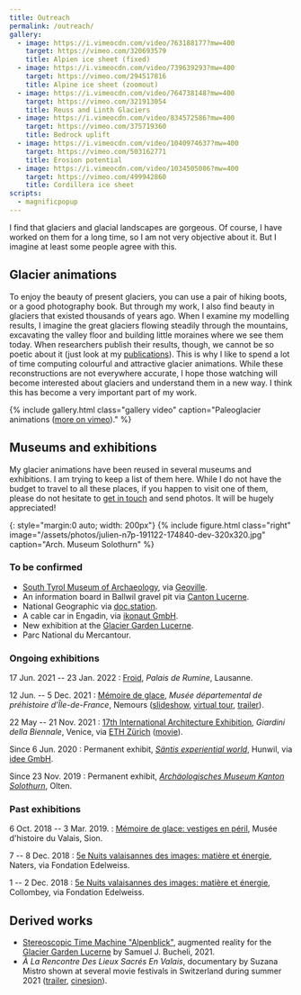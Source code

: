 ```yaml
---
title: Outreach
permalink: /outreach/
gallery:
  - image: https://i.vimeocdn.com/video/763188177?mw=400
    target: https://vimeo.com/320693579
    title: Alpien ice sheet (fixed)
  - image: https://i.vimeocdn.com/video/739639293?mw=400
    target: https://vimeo.com/294517816
    title: Alpine ice sheet (zoomout)
  - image: https://i.vimeocdn.com/video/764738148?mw=400
    target: https://vimeo.com/321913054
    title: Reuss and Linth Glaciers
  - image: https://i.vimeocdn.com/video/834572586?mw=400
    target: https://vimeo.com/375719360
    title: Bedrock uplift
  - image: https://i.vimeocdn.com/video/1040974637?mw=400
    target: https://vimeo.com/503162771
    title: Erosion potential
  - image: https://i.vimeocdn.com/video/1034505086?mw=400
    target: https://vimeo.com/499942860
    title: Cordillera ice sheet
scripts:
  - magnificpopup
---
```


I find that glaciers and glacial landscapes are gorgeous. Of course, I have
worked on them for a long time, so I am not very objective about it. But I
imagine at least some people agree with this.


## Glacier animations

To enjoy the beauty of present glaciers, you can use a pair of hiking boots, or
a good photography book. But through my work, I also find beauty in glaciers
that existed thousands of years ago. When I examine my modelling results, I
imagine the great glaciers flowing steadily through the mountains, excavating
the valley floor and building little moraines where we see them today.
When researchers publish their results, though, we cannot be so poetic about it
(just look at my [publications](publications)). This is why I like to spend a
lot of time computing colourful and attractive glacier animations. While these
reconstructions are not everywhere accurate, I hope those watching will become
interested about glaciers and understand them in a new way. I think this has
become a very important part of my work.

{% include gallery.html class="gallery video"
  caption="Paleoglacier animations ([more on vimeo](https://vimeo.com/pyjeo))." %}


## Museums and exhibitions

My glacier animations have been reused in several museums and exhibitions. I
am trying to keep a list of them here. While I do not have the budget to travel
to all these places, if you happen to visit one of them, please do not hesitate
to [get in touch](/contact/) and send photos. It will be hugely appreciated!

{: style="margin:0 auto; width: 200px"}
{% include figure.html class="right"
  image="/assets/photos/julien-n7p-191122-174840-dev-320x320.jpg"
  caption="Arch. Museum Solothurn" %}

### To be confirmed

* [South Tyrol Museum of Archaeology](https://www.iceman.it/en),
  via [Geoville](https://www.geoville.com).
* An information board in Ballwil gravel pit via [Canton Lucerne](http://www.da.lu.ch).
* National Geographic via [doc.station](https://www.docstation.de).
* A cable car in Engadin, via [ikonaut GmbH](https://www.ikonaut.ch).
* New exhibition at the [Glacier Garden Lucerne](https://gletschergarten.ch/en).
* Parc National du Mercantour.

### Ongoing exhibitions

17 Jun. 2021 -- 23 Jan. 2022
: [Froid](https://dev.lausanne-musees.ch/en_GB/exhibitions/froid),
  *Palais de Rumine*, Lausanne.

12 Jun. -- 5 Dec. 2021
: [Mémoire de glace](
    https://www.musee-prehistoire-idf.fr/fr/memoire-de-glace),
  *Musée départemental de préhistoire d'Île-de-France*, Nemours
  ([slideshow](
    https://www.musee-prehistoire-idf.fr/fr/mediatheque/memoire-de-glace),
  [virtual tour](https://my.matterport.com/show/?m=pjn4vaHHuca),
  [trailer](https://www.youtube.com/watch?v=hZhanxW0vZo)).

22 May -- 21 Nov. 2021
: [17th International Architecture Exhibition](
    https://www.labiennale.org/en/architecture/2021/vogt-landscape-architects),
  *Giardini della Biennale*, Venice, via [ETH Zürich](https://vogt.arch.ethz.ch/en/)
  ([movie](https://www.youtube.com/watch?v=sC8CHTM6ZU0)).

Since 6 Jun. 2020
: Permanent exhibit, [*Säntis experiential world*](
    https://saentisbahn.ch/en/the-experiential-world),
  Hunwil, via [idee GmbH](http://www.idee.at).

Since 23 Nov. 2019
: Permanent exhibit, [*Archäologisches Museum Kanton Solothurn*](
    https://hausdermuseen.ch/archaeologisches-museum), Olten.

### Past exhibitions

6 Oct. 2018 -- 3 Mar. 2019.
: [Mémoire de glace: vestiges en péril](
    https://www.musees-valais.ch/musee-histoire/expositions/archives/item/1229-memoire-de-glace-vestiges-en-peril.html),
  Musée d'histoire du Valais, Sion.

7 -- 8 Dec. 2018
: [5e Nuits valaisannes des images: matière et énergie](
    https://agenda.culturevalais.ch/fr/event/show/14762),
  Naters, via Fondation Edelweiss.

1 -- 2 Dec. 2018
: [5e Nuits valaisannes des images: matière et énergie](
    https://agenda.culturevalais.ch/fr/event/show/15208),
  Collombey, via Fondation Edelweiss.


## Derived works

* [Stereoscopic Time Machine "Alpenblick"](
    https://samuelbucheli.myportfolio.com/stereoscopic-time-machine-alpenblick),
  augmented reality for the [Glacier Garden Lucerne](
    https://gletschergarten.ch) by Samuel J. Bucheli, 2021.
* *À La Rencontre Des Lieux Sacrés En Valais*, documentary by Suzana Mistro shown at several movie festivals in Switzerland during summer 2021
  ([trailer](https://www.youtube.com/watch?v=0qmu3VL-QYA), [cinesion](https://www.cinesion.ch/resume?movie=2836)).
